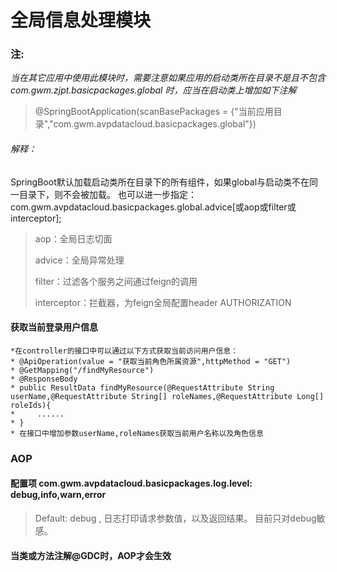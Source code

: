 # 全局信息处理模块

### 注:
*当在其它应用中使用此模块时，需要注意如果应用的启动类所在目录不是且不包含com.gwm.zjpt.basicpackages.global
时，应当在启动类上增加如下注解*
>@SpringBootApplication(scanBasePackages = {"当前应用目录","com.gwm.avpdatacloud.basicpackages.global"})
###### 解释：
SpringBoot默认加载启动类所在目录下的所有组件，如果global与启动类不在同一目录下，则不会被加载。
也可以进一步指定：com.gwm.avpdatacloud.basicpackages.global.advice[或aop或filter或interceptor];
> aop：全局日志切面
> 
> advice：全局异常处理
> 
> filter：过滤各个服务之间通过feign的调用
> 
> interceptor：拦截器，为feign全局配置header AUTHORIZATION
#### 获取当前登录用户信息
```text
*在controller的接口中可以通过以下方式获取当前访问用户信息：
* @ApiOperation(value = "获取当前角色所属资源",httpMethod = "GET")
* @GetMapping("/findMyResource")
* @ResponseBody
* public ResultData findMyResource(@RequestAttribute String userName,@RequestAttribute String[] roleNames,@RequestAttribute Long[] roleIds){
*     ......
* }
* 在接口中增加参数userName,roleNames获取当前用户名称以及角色信息
```
### AOP
#### 配置项 com.gwm.avpdatacloud.basicpackages.log.level: debug,info,warn,error
> Default: debug , 日志打印请求参数值，以及返回结果。
> 目前只对debug敏感。
#### 当类或方法注解@GDC时，AOP才会生效